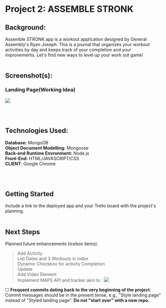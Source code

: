 # Project 2: ASSEMBLE STRONK
  ## Background:
  Assemble STRONK app is a workout application designed by General Assembly's Ryan Joseph. This is a journal that organizes your workout activities by day and keeps track of your completion and your improvements. Let's find new ways to level up your work out game!
<br>
<br>

  ## Screenshot(s):
   ### Landing Page(Working Idea)
   <img src="https://i.imgur.com/72ObEZ0.png"><img>
 
<br>
<br>

  ## Technologies Used:
  
  **Database:** MongoDB <br>
  **Object Document Modelling:** Mongoose <br>
  **Back-end Runtime Envronment:** Node.js <br>
  **Front-End:** HTML/JAVASCRIPT/CSS <br>
  **CLIENT**: Google Chrome
   
<br>
<br> 

  ## Getting Started
  Include a link to the deployed app and your Trello board with the project's planning.
<br>
<br>
  
  ## Next Steps
  Planned future enhancements (icebox items).
  
  > Add Activity<br>
  > List Dates and 3 Workouts in index<br>
  > Dynamic Checkbox for activity Completion<br>
  > Update<br>
  > Add Video Element<br>
  > Implement MAPS API and tracker akin to : <img src="https://i.imgur.com/Aj5tiCg.png"> </img>

☐ **Frequent commits dating back to the very beginning of the project**. Commit messages should be in the present tense, e.g., "Style landing page" instead of "Styled landing page". **Do not "start over" with a new repo.**
